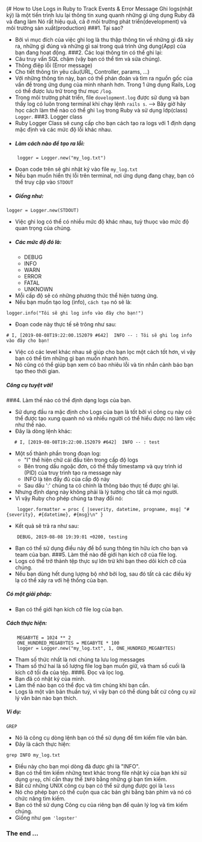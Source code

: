 (# How to Use Logs in Ruby to Track Events & Error Message
Ghi logs(nhật ký) là một tiến trình lưu lại thông tin xung quanh những gì ứng dụng Ruby đã và đang làm
Nó rất hiệu quả, cả ở môi trường phát triển(development) và môi trường sản xuất(production)
###1. Tại sao?
- Bởi vì mục đích của việc ghi log là thu thập thông tin về những gì đã xảy ra, những gì đúng và những gì sai trong quá trình ứng dụng(App) của bạn đang hoạt động.
###2. Các loại thông tin có thể ghi lại:
-   Câu truy vấn SQL chậm (vậy bạn có thể tìm và sửa chúng).
-   Thông điệp lỗi (Error message)
-   Cho tiết thông tin yêu cầu(URL, Controller, params, ...)
-   Với những thông tin này, bạn có thể phán đoán và tìm ra nguồn gốc của vấn đề trong ứng dụng của mình nhanh hơn. Trong 1 ứng dụng Rails, Log có thể được lưu trữ trong thư mục `/log`.
-   Trong môi trường phát triển, file `dovelopment.log` được sử dụng và bạn thấy log có luôn trong terminal khi chạy lệnh `rails s`.
--> Bây giờ hãy học cách làm thế nào có thể ghi `log` trong Ruby và sử dụng lớp(class) `Logger`.
###3. Logger class
-  Ruby Logger Class sẽ cung cấp cho bạn cách tạo ra logs với 1 định dạng mặc định và các mức độ lỗi khác nhau.
-  ##### Làm cách nào để tạo ra lỗi:
```.env
    logger = Logger.new("my_log.txt")
```
- Đoạn code trên sẽ ghi nhật ký vào file `my_log.txt`
- Nếu bạn muốn hiển thị lỗi trên terminal, nơi ứng dụng đang chạy, bạn có thể truy cập vào `STDOUT`
- ##### Giống như:
```.env
logger = Logger.new(STDOUT)
```
- Việc ghi log có thể có nhiều mức độ khác nhau, tuỳ thuọc vào mức độ quan trọng của chúng.
- ##### Các mức độ đó là: 
    -   DEBUG
    -   INFO
    -   WARN
    -   ERROR
    -   FATAL
    -   UNKNOWN
- Mỗi cấp độ sẽ có những phương thức thể hiện tương ứng.
- Nếu bạn muốn tạo log (info), `cách tạo` nó sẽ là: 
```.env
logger.info("Tôi sẽ ghi log info vào đây cho bạn!")
```
- Đoạn code này thực tế sẽ trông như sau:
```.env
# I, [2019-08-08T19:22:00.152079 #642]  INFO -- : Tôi sẽ ghi log info vào đây cho bạn!
```
- Việc có các level khác nhau sẽ giúp cho bạn lọc một cách tốt hơn, vì vậy bạn có thể tìm những gì bạn muốn nhanh hơn.
- Nó cũng có thể giúp bạn xem có bao nhiêu lỗi và tin nhắn cảnh báo bạn tạo theo thời gian.
 ##### Công cụ tuyệt vời!
 ###4. Làm thế nào có thể định dạng logs của bạn.
 - Sử dụng đầu ra mặc định cho Logs của bạn là tốt bởi vì công cụ này có thể được tạo xung quanh nó và nhiều người có thể hiểu được nó làm việc như thế nào.
 - Đây là dòng lệnh khác: 
 ```.env
    # I, [2019-08-08T19:22:00.152079 #642]  INFO -- : test
```
- Một số thành phần trong đoạn log:
    -   "I" thể hiện chữ cái đầu tiên trong cấp độ logs
    -   Bên trong dấu ngoặc đơn, có thể thấy timestamp và quy trình id (PID) của truy trình tạo ra message này
    -   INFO là tên đầy đủ của cấp độ này
    -   Sau dấu ':' chúng ta có chính là thông báo thực tế được ghi lại.
- Nhưng định dạng này không phải là lý tưởng cho tất cả mọi người.
- Vì vậy Ruby cho phép chúng ta thay đổi nó:
```.env
    logger.formatter = proc { |severity, datetime, progname, msg| "#{severity}, #{datetime}, #{msg}\n" }
```
- Kết quả sẽ trả ra như sau:
```.env
    DEBUG, 2019-08-08 19:39:01 +0200, testing
```
- Bạn có thể sử dụng điều này để bổ sung thông tin hữu ích cho bạn và team của bạn.
###5. Làm thế nào để giới hạn kích cỡ của file log.
-   Logs có thể trở thành tệp thực sự lớn trừ khi bạn theo dõi kích cỡ của chúng.
-   Nếu bạn dùng hết dung lượng bộ nhớ bởi log, sau đó tất cả các điều kỳ lạ có thể xảy ra với hệ thống của bạn.
##### Có một giải pháp:
-    Bạn có thể giới hạn kích cỡ file log của bạn.
##### Cách thực hiện: 
```.env
    MEGABYTE = 1024 ** 2
    ONE_HUNDRED_MEGABYTES = MEGABYTE * 100
    logger = Logger.new("my_log.txt", 1, ONE_HUNDRED_MEGABYTES)
```
-   Tham số thức nhất là nơi chúng ta lưu log messages
-   Tham số thứ hai là số lượng file log bạn muốn giữ, và tham số cuối là kích cỡ tối đa của tệp.
###6. Đọc và lọc log.
- Bạn đã có nhật ký của mình.
- Làm thế nào bạn có thể đọc và tìm chúng khi bạn cần.
- Logs là một văn bản thuần tuý, vì vậy bạn có thể dùng bất cứ công cụ xử lý văn bản nào bạn thích.
##### Ví dụ:
`GREP`
- Nó là công cụ dòng lệnh bạn có thể sử dụng để tìm kiếm file văn bản.
- Đây là cách thực hiện:
```.env
grep INFO my_log.txt
```
- Điều này cho bạn mọi dòng đã được ghi là "INFO".
- Bạn có thể tìm kiếm những text khác trong file nhật ký của bạn khi sử dụng `grep`, chỉ cần thay thế `INFO` bằng những gì bạn tìm kiếm.
- Bất cứ những UNIX công cụ bạn có thể sử dụng được gọi là `less`
- Nó cho phép bạn có thể cuộn qua các bản ghi bằng bàn phím và nó có chức năng tìm kiếm.
- Bạn có thể sử dụng Công cụ của riêng bạn để quản lý log và tìm kiếm chúng.
- Giống như `gem 'logster'`
### The end ...
